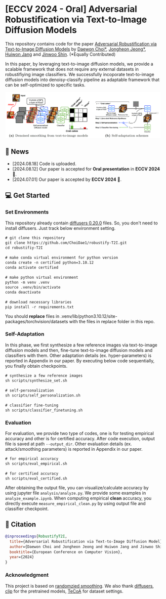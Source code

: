 # [ECCV 2024 - Oral] Adversarial Robustification via Text-to-Image Diffusion Models
This repository contains code for the paper [Adversarial Robustification via Text-to-Image Diffusion Models](https://arxiv.org/html/2407.18658v1) by [Daewon Choi*](), [Jongheon Jeong*](https://jh-jeong.github.io/), [Huiwon Jang](https://huiwon-jang.github.io/) and [Jinwoo Shin](https://alinlab.kaist.ac.kr/shin.html).
(*Equally Contributed)

In this paper, by leveraging text-to-image diffusion models, we provide a scalable framework that does not require any external datasets in robustifiying image classifiers. We successfully incoporate text-to-image diffusion models into denoisy-classify pipeline as adaptable framework that can be self-optimized to specific tasks.

![figure](assets/main_figure.png)


## 📣 News
- [2024.08.18] Code is uploaded. 
- [2024.08.12] Our paper is accepted for **Oral presentation** in **ECCV 2024** 🎉.
- [2024.07.01] Our paper is accepted by **ECCV 2024** 🎉.
 
## 💻 Get Started
### Set Environments
This repository already contain [diffusers 0.20.0](https://github.com/huggingface/diffusers) files.
So, you don't need to install diffusers. 
Just track below environment setting.
```
# git clone this repository
git clone https://github.com/ChoiDae1/robustify-T2I.git
cd robustifiy-T2I

# make conda virtual environment for python version
conda create -n certified python=3.10.12 
conda activate certified

# make python virtual environment 
python -m venv .venv 
source .venv/bin/activate
conda deactivate

# download necessary libraries
pip install -r requirements.txt 
```
You should **replace** files in .venv/lib/python3.10.12/site-packages/torchvision/datasets with the files in replace folder in this repo. 

### Self-Adaptation 
In this phase, we first synthesize a few reference images via text-to-image diffusion models and then, fine-tune text-to-image diffusion models and classifiers with them. Other adaptation details (ex. hyper-parameters) is reported in Appendix in our paper. By executing below code sequentially, you finally obtain checkpoints. 
```
# synthesize a few reference images
sh scripts/synthesize_set.sh

# self-personalization 
sh scripts/self_personalization.sh 

# classifier fine-tuning 
sh scripts/classifier_finetuning.sh
```


### Evaluation 
For evaluation, we provide two type of codes, one is for testing empirical accuracy and other is for certified accuracy. After code execution, output file is saved at path ```--output_dir```. Other evaluation details (ex. attack/smoothing parameters) is reported in Appendix in our paper.

```
# for empirical accuracy
sh scripts/eval_empirical.sh

# for certified accuracy 
sh scripts/eval_certified.sh
```
After obtaining the output file, you can visualize/calculate accuracy by using jupyter file ```analysis/analyze.py```. We provide some examples in ```analyze_example.ipynb```.
When computing empirical **clean** accuracy, you directly execute ```measure_empirical_clean.py``` by using output file and classifier checkpoint. 

## 📝 Citation

```bibtex
@inproceedings{RobustifyT2I,
  title={Adversarial Robustification via Text-to-Image Diffusion Model},
  author={Daewon Choi and Jongheon Jeong and Huiwon Jang and Jinwoo Shin},
  booktitle={European Conference on Computer Vision},
  year={2024}
}
```
 
 ### Acknowledgment
 This project is based on [randomzied smoothing](https://github.com/locuslab/smoothing). We also thank [diffusers](https://github.com/huggingface/diffusers), [clip](https://github.com/openai/CLIP) for the pretrained models, [TeCoA](https://github.com/cvlab-columbia/ZSRobust4FoundationModel) for dataset settings.  
